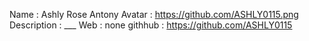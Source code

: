 Name    : Ashly Rose Antony
Avatar  : https://github.com/ASHLY0115.png
Description  : ___
Web      : none
githhub  : https://github.com/ASHLY0115
